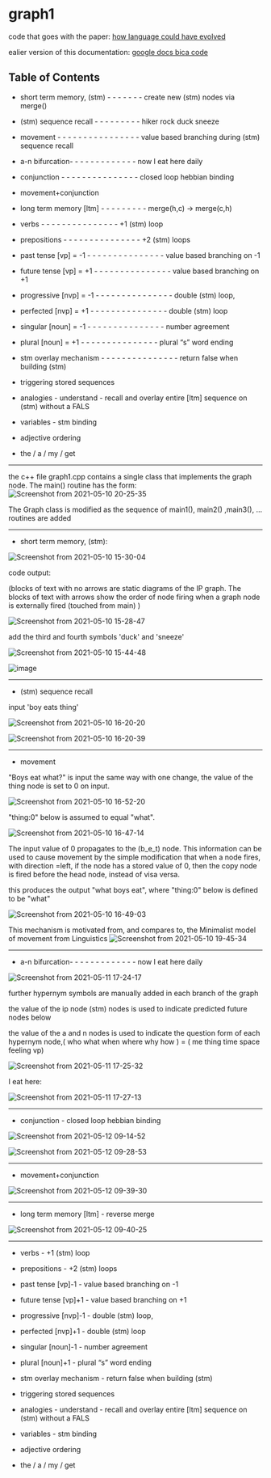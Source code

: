 # graph1
code that goes with the paper: [how language could have evolved](https://github.com/kwd2/graph1/blob/main/how_language_could_have_evolved.pdf)

ealier version of this documentation: [google docs bica code](https://docs.google.com/document/d/1CxnVuSqjkilYbdJG4flKVL_NAbCwRZlVtv1cmskbbVY/edit?usp=sharing)

Table of Contents
-----------------------------------

* short term memory, (stm)  - - - - - - - create new (stm) nodes via merge()
* (stm) sequence recall	- - - - - - - - - hiker rock duck sneeze
* movement - - - - - - - - - - - - - - - - value based branching during (stm) sequence recall
* a-n bifurcation- - - - - - - - - - - - - now I eat here daily
* conjunction - - - - - - - - - - - - - - - closed loop hebbian binding
* movement+conjunction

* long term memory  [ltm] - - - - - - - - - merge(h,c) -> merge(c,h)

* verbs    - - - - - - - - - - - - - -                               -  +1 (stm) loop
* prepositions - - - - - - - - - - - - - -                           -  +2 (stm) loops

* past   tense  [vp] = -1  - - - - - - - - - - - - - -                      - value based branching on -1
* future tense  [vp] = +1 - - - - - - - - - - - - - -                     - value based branching on +1

* progressive   [nvp] = -1   - - - - - - - - - - - - - -                   - double (stm) loop,
* perfected       [nvp] = +1    - - - - - - - - - - - - - -                 - double (stm) loop

* singular        [noun] = -1   - - - - - - - - - - - - - -	     - number agreement
* plural            [noun] = +1  - - - - - - - - - - - - - -                 - plural “s” word ending

* stm overlay  mechanism    - - - - - - - - - - - - - -          - return false when building (stm)
* triggering stored sequences
* analogies			     -  understand - recall and overlay entire [ltm] sequence 
				                        on (stm) without a FALS
* variables                                     - stm binding
* adjective ordering
* the / a / my / get 


----------------------------------------------------------------------------------
the c++ file graph1.cpp contains a single class that implements the graph node.   The main() routine has the form:
![Screenshot from 2021-05-10 20-25-35](https://user-images.githubusercontent.com/15908030/117744407-3aa1e580-b1ce-11eb-956e-11e00a24038e.png)

The Graph class is modified as the sequence of main1(), main2() ,main3(), ...  routines are added 


----------------------------------------------------------------------------------
 * short term memory, (stm): 



![Screenshot from 2021-05-10 15-30-04](https://user-images.githubusercontent.com/15908030/117720713-a0797780-b1a4-11eb-9512-258ef14f2925.png)


code output:   

(blocks of text with no arrows are static diagrams of the IP graph.   The blocks of text with arrows show the order of node firing when a graph node is externally fired (touched from main) )

![Screenshot from 2021-05-10 15-28-47](https://user-images.githubusercontent.com/15908030/117720644-88a1f380-b1a4-11eb-9ad8-994578e57d8c.png)


add the third and fourth symbols 'duck' and 'sneeze'

![Screenshot from 2021-05-10 15-44-48](https://user-images.githubusercontent.com/15908030/117722472-b851fb00-b1a6-11eb-9757-6d7ebe0cb31f.png)



![image](https://user-images.githubusercontent.com/15908030/117725528-df123080-b1aa-11eb-8d27-4e6d9a8fd99c.png)


----------------------------------------------------------------------------------
 * (stm) sequence recall

input 'boy eats thing'

![Screenshot from 2021-05-10 16-20-20](https://user-images.githubusercontent.com/15908030/117726138-c5251d80-b1ab-11eb-997e-dd1cd2c5f06d.png)

![Screenshot from 2021-05-10 16-20-39](https://user-images.githubusercontent.com/15908030/117726194-d8d08400-b1ab-11eb-92bd-c19d575e8e57.png)


----------------------------------------------------------------------------------
 * movement  

"Boys eat what?"  is input the same way with one change, the value of the thing node is set to 0 on input.  
 
 ![Screenshot from 2021-05-10 16-52-20](https://user-images.githubusercontent.com/15908030/117729204-23ec9600-b1b0-11eb-97c0-3c0fc266042a.png)

"thing:0" below is assumed to equal "what".

![Screenshot from 2021-05-10 16-47-14](https://user-images.githubusercontent.com/15908030/117728720-69f52a00-b1af-11eb-9ec1-2b2be93555a5.png)

The input value of 0 propagates to the (b_e_t) node.   This information can be used to cause movement by the simple modification that when a node fires, with direction =left, if the node has a stored value of 0, then the copy node is fired before the head node, instead of visa versa.

this produces the output "what boys eat", where "thing:0" below is defined to be "what"


![Screenshot from 2021-05-10 16-49-03](https://user-images.githubusercontent.com/15908030/117740665-881a5480-b1c6-11eb-8a8a-8170bc3936fc.png)


This mechanism is motivated from, and compares to,  the Minimalist model of movement from Linguistics  ![Screenshot from 2021-05-10 19-45-34](https://user-images.githubusercontent.com/15908030/117741536-599d7900-b1c8-11eb-97d0-62e139fd23ee.png)

----------------------------------------------------------------------------------
* a-n bifurcation- - - - - - - - - - - - - now I eat here daily


![Screenshot from 2021-05-11 17-24-17](https://user-images.githubusercontent.com/15908030/117892119-bf980800-b27d-11eb-8b38-9381a4bfe0a2.png)

further hypernym symbols are manually added in each branch of the graph

the value of the ip node (stm) nodes is used to indicate predicted future nodes below 

the value of the a and n  nodes is used to indicate the question form of each hypernym node,( who what when where why how ) = ( me thing time space feeling vp)  

![Screenshot from 2021-05-11 17-25-32](https://user-images.githubusercontent.com/15908030/117892218-e9512f00-b27d-11eb-803a-97392a53e85d.png)



I eat here:

![Screenshot from 2021-05-11 17-27-13](https://user-images.githubusercontent.com/15908030/117892333-2b7a7080-b27e-11eb-85b3-63b495ffa12c.png)





----------------------------------------------------------------------------------
* conjunction                             - closed loop hebbian binding

![Screenshot from 2021-05-12 09-14-52](https://user-images.githubusercontent.com/15908030/117990311-aa18f180-b302-11eb-94c9-87bf3ecc9025.png)


![Screenshot from 2021-05-12 09-28-53](https://user-images.githubusercontent.com/15908030/117992394-83f45100-b304-11eb-9494-de3a3f55f019.png)




----------------------------------------------------------------------------------
* movement+conjunction

![Screenshot from 2021-05-12 09-39-30](https://user-images.githubusercontent.com/15908030/117994206-fca7dd00-b305-11eb-8f50-44108289bcee.png)



----------------------------------------------------------------------------------
* long term memory  [ltm]                 - reverse merge

![Screenshot from 2021-05-12 09-40-25](https://user-images.githubusercontent.com/15908030/117994374-1b0dd880-b306-11eb-9d11-a95151aafe8c.png)


----------------------------------------------------------------------------------
* verbs                                   -  +1 (stm) loop
* prepositions                            -  +2 (stm) loops

* past   tense  [vp]-1                        - value based branching on -1
* future tense  [vp]+1                       - value based branching on +1

* progressive   [nvp]-1                      - double (stm) loop,
* perfected       [nvp]+1                     - double (stm) loop

* singular        [noun]-1   	     - number agreement
* plural            [noun]+1                   - plural “s” word ending

* stm overlay  mechanism              - return false when building (stm)
* triggering stored sequences
* analogies			     -  understand - recall and overlay entire [ltm] sequence 
				                        on (stm) without a FALS
* variables                                     - stm binding
* adjective ordering
* the / a / my / get 













